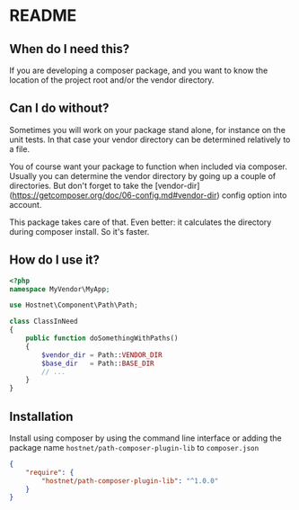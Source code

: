 README
======

When do I need this?
-------------------

If you are developing a composer package, and you want to know the location of
the project root and/or the vendor directory.

Can I do without?
-------------------

Sometimes you will work on your package stand alone, for instance on the unit
tests. In that case your vendor directory can be determined relatively to a
file.

You of course want your package to function when included via composer. Usually
you can determine the vendor directory by going up a couple of directories. But
don't forget to take the [vendor-dir]
(https://getcomposer.org/doc/06-config.md#vendor-dir) config option into account.

This package takes care of that. Even better: it calculates the directory
during composer install. So it's faster.

How do I use it?
----------------
```php
<?php
namespace MyVendor\MyApp;

use Hostnet\Component\Path\Path;

class ClassInNeed
{
    public function doSomethingWithPaths()
    {
        $vendor_dir = Path::VENDOR_DIR
        $base_dir   = Path::BASE_DIR
        // ...
    }
}
```

Installation
------------
Install using composer by using the command line interface
or adding the package name `hostnet/path-composer-plugin-lib`
to `composer.json`

```json
{
    "require": {
        "hostnet/path-composer-plugin-lib": "^1.0.0"
    }
}
```
